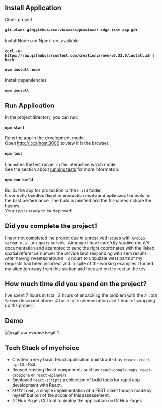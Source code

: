 ## Install Application

Clone project

#### `git clone git@github.com:vbence86/prominent-edge-test-app.git`

Install Node and Npm if not available

#### `curl -o- https://raw.githubusercontent.com/creationix/nvm/v0.33.0/install.sh | bash`

#### `nvm install node`

Install dependencies

#### `npm install`

## Run Application

In the project directory, you can run:

#### `npm start`

Runs the app in the development mode.<br>
Open [http://localhost:3000](http://localhost:3000) to view it in the browser.

#### `npm test`

Launches the test runner in the interactive watch mode.<br>
See the section about [running tests](https://facebook.github.io/create-react-app/docs/running-tests) for more information.

#### `npm run build`

Builds the app for production to the `build` folder.<br>
It correctly bundles React in production mode and optimizes the build for the best performance.
The build is minified and the filenames include the hashes.<br>
Your app is ready to be deployed!

## Did you complete the project?

I have not completed the project due to unresolved issues with `ArcGIS Server REST API` `query` service. Although I have carefully studied the API documentation and attempted to send the right coordinates with the linked spatial reference number the service kept responding with zero results. After having invested around 1-2 hours to unpuzzle what parts of my requests had been incorrect and in spite of the working examples I turned my attention away from this section and focused on the rest of the test.

## How much time did you spend on the project?

I've spent 7 hours in total. 2 hours of unpacking the problem with the `ArcGIS Server` described above, 4 hours of implementation and 1 hour of wrapping up the project.

## Demo

![ezgif com-video-to-gif 1](https://user-images.githubusercontent.com/6104164/52496275-32176a80-2bd3-11e9-80ea-799b8168c878.gif)

## Tech Stack of mychoice

- Created a very basic React application bootstrapted by `create-react-app` CLI tool.
- Reused existing React components such as `reach-google-maps`, `react-dropzone` or `react-spinners`.
- Employed `react-scripts` a collection of build tools for rapid app development with React.
- `RESTClient`, a simple implementation of a REST client though made by myself but out of the scope of this assessement.
- GitHub Pages CLI tool to deploy the application on GitHub Pages

